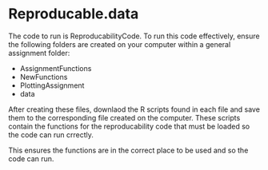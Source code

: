 # Reproducable.data

The code to run is ReproducabilityCode. To run this code effectively, ensure the following folders are created on your computer within a general assignment folder:

- AssignmentFunctions
- NewFunctions
- PlottingAssignment
- data

After creating these files, downlaod the R scripts found in each file and save them to the corresponding file created on the computer. These scripts contain the functions for the reproducability code that must be loaded so the code can run crrectly.

This ensures the functions are in the correct place to be used and so the code can run.
